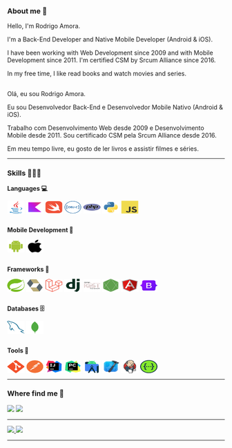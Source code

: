 ### About me 📌

Hello, I'm Rodrigo Amora. <br>

I'm a Back-End Developer and Native Mobile Developer (Android & iOS).

I have been working with Web Development since 2009 and with Mobile Development since 2011.
I'm certified CSM by Srcum Alliance since 2016.

In my free time, I like read books and watch movies and series.

##

Olá, eu sou Rodrigo Amora. <br>

Eu sou Desenvolvedor Back-End e Desenvolvedor Mobile Nativo (Android & iOS).

Trabalho com Desenvolvimento Web desde 2009 e Desenvolvimento Mobile desde 2011.
Sou certificado CSM pela Srcum Alliance desde 2016.

Em meu tempo livre, eu gosto de ler livros e assistir filmes e séries.


  
<hr>

<h3> Skills 👨🏽‍💻 </h3>

<b> Languages 💻 </b>
<div style="display: inline_block">
  <img align="center" alt="RodrigoAmora-Java" height="30" width="40" src="https://raw.githubusercontent.com/devicons/devicon/master/icons/java/java-original.svg" />
  
  <img align="center" alt="RodrigoAmora-Kotlin" height="30" width="40" src="https://raw.githubusercontent.com/devicons/devicon/master/icons/kotlin/kotlin-original.svg" />
  
  <img align="center" alt="RodrigoAmora-Swift" height="30" width="40" src="https://raw.githubusercontent.com/devicons/devicon/master/icons/swift/swift-original.svg" />
  
  <img align="center" alt="RodrigoAmora-ObjC" height="30" width="40" src="https://raw.githubusercontent.com/devicons/devicon/master/icons/objectivec/objectivec-plain.svg" />
  
  <img align="center" alt="RodrigoAmora-PHP" height="30" width="40" src="https://raw.githubusercontent.com/devicons/devicon/master/icons/php/php-original.svg" />
  
  <img align="center" alt="RodrigoAmora-Python" height="30" width="40" src="https://raw.githubusercontent.com/devicons/devicon/master/icons/python/python-original.svg" />
  
  <img align="center" alt="RodrigoAmora-JS" height="30" width="40" src="https://raw.githubusercontent.com/devicons/devicon/master/icons/javascript/javascript-original.svg" />
</div>

##

<b> Mobile Development 📱 </b>
<div style="display: inline_block">
  <img align="center" alt="RodrigoAmora-Android" height="30" width="40" src="https://raw.githubusercontent.com/devicons/devicon/master/icons/android/android-plain.svg" />
  
  <img align="center" alt="RodrigoAmora-Apple" height="30" width="40" src="https://raw.githubusercontent.com/devicons/devicon/master/icons/apple/apple-original.svg" />
</div>

##

<b> Frameworks 🔧 </b>
<div style="display: inline_block">
  <img align="center" alt="RodrigoAmora-Spring" height="30" width="40" src="https://raw.githubusercontent.com/devicons/devicon/master/icons/spring/spring-original.svg" />

  <img align="center" alt="RodrigoAmora-hibernate" height="30" width="40" src="https://raw.githubusercontent.com/devicons/devicon/master/icons/hibernate/hibernate-original.svg" />

  <img align="center" alt="RodrigoAmora-Laravel" height="30" width="40" src="https://raw.githubusercontent.com/devicons/devicon/master/icons/laravel/laravel-original.svg" />
  
  <img align="center" alt="RodrigoAmora-Django" height="30" width="40" src="https://raw.githubusercontent.com/devicons/devicon/master/icons/django/django-plain.svg" />

  <img align="center" alt="RodrigoAmora-Djangorest" height="30" width="40" src="https://raw.githubusercontent.com/devicons/devicon/master/icons/djangorest/djangorest-original.svg" />
  
  <img align="center" alt="RodrigoAmora-Nodejs" height="30" width="40" src="https://raw.githubusercontent.com/devicons/devicon/master/icons/nodejs/nodejs-plain.svg" />
  
  <img align="center" alt="RodrigoAmora-Angularjs" height="30" width="40" src="https://raw.githubusercontent.com/devicons/devicon/master/icons/angularjs/angularjs-original.svg" />

  <img align="center" alt="Rodrigo-Bootstrap" height="30" width="40" src="https://raw.githubusercontent.com/devicons/devicon/master/icons/bootstrap/bootstrap-original.svg" />
</div>

##

<b> Databases 🗄️ </b>
<div style="display: inline_block">
  <img align="center" alt="RodrigoAmora-Mysql" height="30" width="40" src="https://raw.githubusercontent.com/devicons/devicon/master/icons/mysql/mysql-original.svg" />

  <img align="center" alt="RodrigoAmora-Mongo" height="30" width="40" src="https://raw.githubusercontent.com/devicons/devicon/master/icons/mongodb/mongodb-plain.svg" />
</div>

##

<b> Tools 🔧 </b>
<div style="display: inline_block">
  <img align="center" src="https://raw.githubusercontent.com/devicons/devicon/master/icons/git/git-original.svg" alt="Roddrigo-Git" height="30" width="40" />
  
  <img align="center" alt="RodrigoAmora-Java" height="30" width="40" src="https://raw.githubusercontent.com/devicons/devicon/master/icons/postman/postman-original.svg" />

  <img align="center" src="https://raw.githubusercontent.com/devicons/devicon/master/icons/intellij/intellij-original.svg" alt="Rodrigo-Intellij" height="30" width="40" />

  <img align="center" src="https://raw.githubusercontent.com/devicons/devicon/master/icons/pycharm/pycharm-original.svg" alt="Rodrigo-pycharm" height="30" width="40" />

  <img align="center" src="https://raw.githubusercontent.com/devicons/devicon/master/icons/androidstudio/androidstudio-original.svg" alt="RodrigoAndroidStudio" height="30" width="40" />
  
  <img align="center" src="https://raw.githubusercontent.com/devicons/devicon/master/icons/xcode/xcode-original.svg" alt="Rodrigo-xcode" height="30" width="40" />

  <img align="center" src="https://raw.githubusercontent.com/devicons/devicon/master/icons/jenkins/jenkins-original.svg" alt="Rodrigo-jenkins" height="30" width="40" />

  <img align="center" alt="Rodrigo-Swagger" height="30" width="40" src="https://raw.githubusercontent.com/devicons/devicon/master/icons/swagger/swagger-original.svg" />
</div>

<hr>

<h3> Where find me 🖖 </h3>
<div> 
	<a href="https://linkedin.com/in/rodrigoamora" target="_blank"><img src="https://img.shields.io/badge/-LinkedIn-%230077B5?style=for-the-badge&logo=linkedin&logoColor=white" target="_blank"></a>
	<a href="https://instagram.com/rodrigoamora" target="_blank"><img src="https://img.shields.io/badge/-Instagram-%23E4405F?style=for-the-badge&logo=instagram&logoColor=white" target="_blank"></a>
</div>

<hr>

<div>
  <a href="https://github.com/RodrigoAmora">
  <img height="180em" src="https://github-readme-stats.vercel.app/api?username=RodrigoAmora&show_icons=true&theme=dark&include_all_commits=true&count_private=true"/>
  <img height="180em" src="https://github-readme-stats.vercel.app/api/top-langs/?username=RodrigoAmora&layout=compact&langs_count=6&theme=dark"/>
</div>

<hr>
<!--
![Snake animation](https://github.com/RodrigoAmora/RodrigoAmora/blob/output/github-contribution-grid-snake.svg)
-->

<!--
	Links:
	dev.to - https://dev.to/
	shields.io - https://shields.io/
-->
